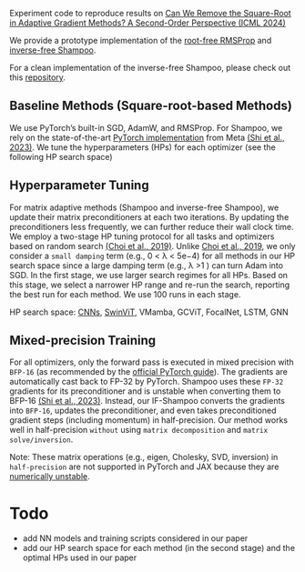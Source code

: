 Experiment code to reproduce results on [Can We Remove the Square-Root in Adaptive Gradient Methods? A Second-Order Perspective (ICML 2024)](https://arxiv.org/abs/2402.03496)

We provide a prototype implementation of the [root-free RMSProp](https://github.com/yorkerlin/remove-the-square-root/blob/main/myoptim/rfrmsprop.py) and [inverse-free Shampoo](https://github.com/yorkerlin/remove-the-square-root/blob/main/myoptim/ifshampoo.py).

For a clean implementation of the inverse-free Shampoo, please check out this [repository](https://github.com/f-dangel/sirfshampoo).


## Baseline Methods (Square-root-based Methods)
We use PyTorch’s built-in SGD, AdamW, and RMSProp. For Shampoo, we rely on the
state-of-the-art [PyTorch implementation](https://github.com/facebookresearch/optimizers/tree/main/distributed_shampoo) from Meta [(Shi et al., 2023)](https://arxiv.org/abs/2309.06497). We tune the hyperparameters (HPs) for each optimizer (see the following HP search space)

## Hyperparameter Tuning 
For matrix adaptive methods (Shampoo and inverse-free Shampoo), we update their matrix preconditioners at each two iterations. By updating the preconditioners less frequently, we can further reduce their wall clock time.
We employ a two-stage HP tuning protocol for all tasks and optimizers based on random search [(Choi et al., 2019)](https://arxiv.org/abs/1910.05446). 
Unlike  [Choi et al., 2019](https://arxiv.org/abs/1910.05446), we only consider a `small damping` term (e.g., 0 < λ < 5e−4) for all methods in our HP search space since a large damping term (e.g., λ >1 )  can turn Adam into SGD.
In the first stage, we use larger search regimes for all HPs. Based on this stage, we select a narrower HP range and re-run the search, reporting the best run for each method. We use 100 runs in each stage.

HP search space: [CNNs](https://github.com/yorkerlin/remove-the-square-root/tree/main/models/CNNs/wandb-sweep), [SwinViT](https://github.com/yorkerlin/remove-the-square-root/tree/main/models/ViTs/Swin-Transformer/wandb-sweep), VMamba, GCViT, FocalNet, LSTM, GNN

## Mixed-precision Training 
For all optimizers, only the forward pass is executed in mixed precision with `BFP-16` (as
recommended by the [official PyTorch guide](https://pytorch.org/docs/stable/amp.html#torch.autocast)). The gradients are automatically cast back to FP-32 by PyTorch. Shampoo uses
these `FP-32` gradients for its preconditioner and is unstable when converting them to BFP-16 [(Shi et al., 2023)](https://arxiv.org/abs/2309.06497). Instead, our
IF-Shampoo converts the gradients into `BFP-16`, updates the preconditioner, and even takes preconditioned gradient steps (including momentum) in
half-precision. Our method works well in half-precision `without` using `matrix decomposition` and `matrix solve/inversion`.

Note: These matrix operations (e.g., eigen, Cholesky, SVD, inversion) in `half-precision` are not supported in PyTorch and JAX because they are [numerically unstable](https://github.com/pytorch/pytorch/issues/40427).

# Todo
* add NN models and training scripts considered in our paper
* add our HP search space for each method (in the second stage) and the optimal HPs used in our paper
